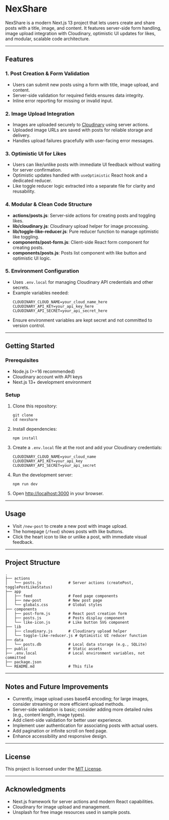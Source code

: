 # NexShare

NexShare is a modern Next.js 13 project that lets users create and share posts with a title, image, and content. It features server-side form handling, image upload integration with Cloudinary, optimistic UI updates for likes, and modular, scalable code architecture.

---

## Features

### 1. Post Creation & Form Validation

- Users can submit new posts using a form with title, image upload, and content.
- Server-side validation for required fields ensures data integrity.
- Inline error reporting for missing or invalid input.

### 2. Image Upload Integration

- Images are uploaded securely to [Cloudinary](https://cloudinary.com/) using server actions.
- Uploaded image URLs are saved with posts for reliable storage and delivery.
- Handles upload failures gracefully with user-facing error messages.

### 3. Optimistic UI for Likes

- Users can like/unlike posts with immediate UI feedback without waiting for server confirmation.
- Optimistic updates handled with `useOptimistic` React hook and a dedicated reducer.
- Like toggle reducer logic extracted into a separate file for clarity and reusability.

### 4. Modular & Clean Code Structure

- **actions/posts.js**: Server-side actions for creating posts and toggling likes.
- **lib/cloudinary.js**: Cloudinary upload helper for image processing.
- **lib/toggle-like-reducer.js**: Pure reducer function to manage optimistic like toggling.
- **components/post-form.js**: Client-side React form component for creating posts.
- **components/posts.js**: Posts list component with like button and optimistic UI logic.

### 5. Environment Configuration

- Uses `.env.local` for managing Cloudinary API credentials and other secrets.
- Example variables needed:
  ```
  CLOUDINARY_CLOUD_NAME=your_cloud_name_here
  CLOUDINARY_API_KEY=your_api_key_here
  CLOUDINARY_API_SECRET=your_api_secret_here
  ```
- Ensure environment variables are kept secret and not committed to version control.

---

## Getting Started

### Prerequisites

- Node.js (>=16 recommended)
- Cloudinary account with API keys
- Next.js 13+ development environment

### Setup

1. Clone this repository:

   ```
   git clone
   cd nexshare
   ```

2. Install dependencies:

   ```
   npm install
   ```

3. Create a `.env.local` file at the root and add your Cloudinary credentials:

   ```
   CLOUDINARY_CLOUD_NAME=your_cloud_name
   CLOUDINARY_API_KEY=your_api_key
   CLOUDINARY_API_SECRET=your_api_secret
   ```

4. Run the development server:

   ```
   npm run dev
   ```

5. Open [http://localhost:3000](http://localhost:3000) in your browser.

---

## Usage

- Visit `/new-post` to create a new post with image upload.
- The homepage (`/feed`) shows posts with like buttons.
- Click the heart icon to like or unlike a post, with immediate visual feedback.

---

## Project Structure

```
.
├── actions
│   └── posts.js            # Server actions (createPost, togglePostLikeStatus)
├── app
│   ├── feed                # Feed page components
│   ├── new-post            # New post page
│   └── globals.css         # Global styles
├── components
│   ├── post-form.js        # React post creation form
│   ├── posts.js            # Posts display component
│   └── like-icon.js        # Like button SVG component
├── lib
│   ├── cloudinary.js       # Cloudinary upload helper
│   └── toggle-like-reducer.js # Optimistic UI reducer function
├── data
│   └── posts.db            # Local data storage (e.g., SQLite)
├── public                  # Static assets
├── .env.local              # Local environment variables, not committed
├── package.json
└── README.md               # This file
```

---

## Notes and Future Improvements

- Currently, image upload uses base64 encoding; for large images, consider streaming or more efficient upload methods.
- Server-side validation is basic; consider adding more detailed rules (e.g., content length, image types).
- Add client-side validation for better user experience.
- Implement user authentication for associating posts with actual users.
- Add pagination or infinite scroll on feed page.
- Enhance accessibility and responsive design.

---

## License

This project is licensed under the [MIT License](LICENSE).

---

## Acknowledgments

- Next.js framework for server actions and modern React capabilities.
- Cloudinary for image upload and management.
- Unsplash for free image resources used in sample posts.

